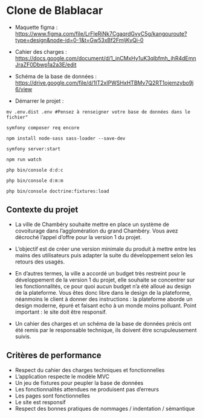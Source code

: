 # Clone de Blablacar

- Maquette figma : https://www.figma.com/file/LrFleRiNk7CgaqrdGvyC5g/kangouroute?type=design&node-id=0-1&t=Gw53xBf2FmljKvQj-0

- Cahier des charges : https://docs.google.com/document/d/1_inCMxHy1uK3qlbfmh_jhR4dEmnJraZF0Dbwp1a2a3E/edit

- Schéma de la base de données : https://drive.google.com/file/d/1IT2xIPWSHxHTBMv7Q2RT1ojemzybo9j6/view

- Démarrer le projet :
```shell
mv .env.dist .env #Pensez à renseigner votre base de données dans le fichier"
```

```shell
symfony composer req encore 
```

```shell
npm install node-sass sass-loader --save-dev
```

```shell
symfony server:start
```

```shell
npm run watch
```

```shell
php bin/console d:d:c
```

```shell
php bin/console d:m:m
```

```shell
php bin/console doctrine:fixtures:load

```

## Contexte du projet

- La ville de Chambéry souhaite mettre en place un système de covoiturage dans l’agglomération du grand Chambéry. Vous avez décroché l’appel d’offre pour la version 1 du projet.

- L’objectif est de créer une version minimale du produit à mettre entre les mains des utilisateurs puis adapter la suite du développement selon les retours des usagés. 

- En d’autres termes, la ville a accordé un budget très restreint pour le développement de la version 1 du projet, elle souhaite se concentrer sur les fonctionnalités, ce pour quoi aucun budget n’a été alloué au design de la plateforme. Vous êtes donc libre dans le design de la plateforme, néanmoins le client à donner des instructions : la plateforme aborde un design moderne, épuré et faisant echo à un monde moins polluant. Point important : le site doit être responsif.

- Un cahier des charges et un schéma de la base de données précis ont été remis par le responsable technique, ils doivent être scrupuleusement suivis. 



## Critères de performance

- Respect du cahier des charges techniques et fonctionnelles
- L’application respecte le modèle MVC
- Un jeu de fixtures pour peupler la base de données
- Les fonctionnalités attendues ne produisent pas d’erreurs
- Les pages sont fonctionnelles
- Le site est responsif
- Respect des bonnes pratiques de nommages / indentation / sémantique




